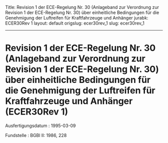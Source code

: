 Title: Revision 1 der ECE-Regelung Nr. 30 (Anlageband zur Verordnung zur Revision
  1 der ECE-Regelung Nr. 30) über einheitliche Bedingungen für die Genehmigung der
  Luftreifen für Kraftfahrzeuge und Anhänger
jurabk: ECER30Rev 1
layout: default
origslug: ecer30rev_1
slug: ecer30rev_1

---

# Revision 1 der ECE-Regelung Nr. 30 (Anlageband zur Verordnung zur Revision 1 der ECE-Regelung Nr. 30) über einheitliche Bedingungen für die Genehmigung der Luftreifen für Kraftfahrzeuge und Anhänger (ECER30Rev 1)

Ausfertigungsdatum
:   1995-03-09

Fundstelle
:   BGBl II: 1986, 228

